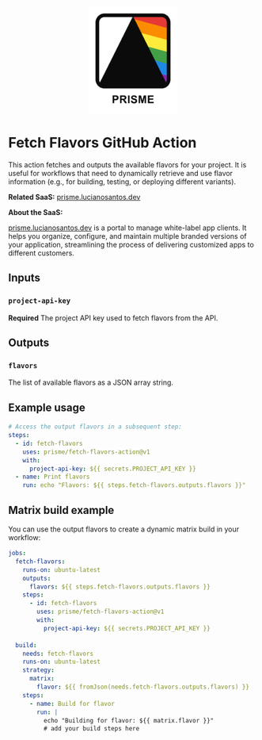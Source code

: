 <p align="center">
  <img src="./prisme_logo.png" alt="Prisme Logo" width="180" />
</p>

# Fetch Flavors GitHub Action

This action fetches and outputs the available flavors for your project. It is useful for workflows that need to dynamically retrieve and use flavor information (e.g., for building, testing, or deploying different variants).

**Related SaaS:** [prisme.lucianosantos.dev](https://prisme.lucianosantos.dev)

**About the SaaS:**

[prisme.lucianosantos.dev](https://prisme.lucianosantos.dev) is a portal to manage white-label app clients. It helps you organize, configure, and maintain multiple branded versions of your application, streamlining the process of delivering customized apps to different customers.

## Inputs

### `project-api-key`

**Required** The project API key used to fetch flavors from the API.

## Outputs

### `flavors`

The list of available flavors as a JSON array string.


## Example usage

```yaml
# Access the output flavors in a subsequent step:
steps:
  - id: fetch-flavors
    uses: prisme/fetch-flavors-action@v1
    with:
      project-api-key: ${{ secrets.PROJECT_API_KEY }}
  - name: Print flavors
    run: echo "Flavors: ${{ steps.fetch-flavors.outputs.flavors }}"
```

## Matrix build example

You can use the output flavors to create a dynamic matrix build in your workflow:

```yaml
jobs:
  fetch-flavors:
    runs-on: ubuntu-latest
    outputs:
      flavors: ${{ steps.fetch-flavors.outputs.flavors }}
    steps:
      - id: fetch-flavors
        uses: prisme/fetch-flavors-action@v1
        with:
          project-api-key: ${{ secrets.PROJECT_API_KEY }}

  build:
    needs: fetch-flavors
    runs-on: ubuntu-latest
    strategy:
      matrix:
        flavor: ${{ fromJson(needs.fetch-flavors.outputs.flavors) }}
    steps:
      - name: Build for flavor
        run: |
          echo "Building for flavor: ${{ matrix.flavor }}"
          # add your build steps here
```